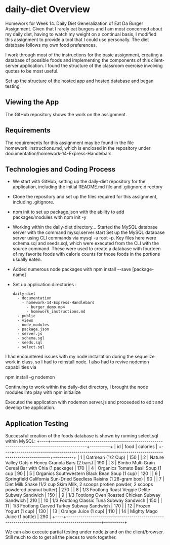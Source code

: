 # daily-diet Overview
Homework for Week 14. Daily Diet Generalization of Eat Da Burger Assignment. Given that I rarely eat burgers and I am most concerned about my daily diet, having to watch my weight on a continual basis, I modified this assignment to provide a tool that I could use personally. The diet database follows my own food preferences.


I work through most of the instructions for the basic assignment, creating a database of possible foods and implementing the components of this client-server application. I found the structure of the classroom exercise involving quotes to be most useful.

Set up the structure of the hosted app and hosted database and began testing. 

## Viewing the App
The GitHub repository shows the work on the assignment. 

## Requirements
The requirements for this assignment may be found in the file homework_instructions.md, which is enclosed in the repository under documentation/homework-14-Express-Handlebars. 


## Technologies and Coding Process 
* We start with GitHub, setting up the daily-diet repository for the application, including the initial README.md file and .gitignore directory
* Clone the repository and set up the files required for this assignment, including .gitignore. 
* npm init to set up package.json with the ability to add packages/modules with npm init -y
* Working within the daily-diet directory... Started the MySQL database server with the command mysql.server start Set up the MySQL database server using CLI commands via mysql -u root -p. Key files here were schema.sql and seeds.sql, which were executed from the CLI with the source command. These were used to create a database with fourteen of my favorite foods with calorie counts for those foods in the portions usually eaten.  
* Added numerous node packages with npm install --save [package-name]
* Set up application directories :

  ```
  daily-diet
    - documentation
      - homework-14-Express-Handlebars
        - burger_demo.mp4
        - homework_instructions.md
    - public
    - views
    - node_modules
    - package.json
    - server.js
    - schema.sql
    - seeds.sql
    - select.sql
  ```

I had encountered issues with my node installation during the sequelize work in class, so I had to reinstall node. I also had to revive nodemon capabilities via

npm install -g nodemon  
  
Continuing to work within the daily-diet directory, I brought the node modules into play with npm initialize

Executed the application with nodemon server.js and proceeded to edit and develop the application.  


## Application Testing
Successful creation of the foods database is shown by running select.sql within MySQL:
+----+-----------------------------------------------------------------------------------------------+----------+
| id | food                                                                                          | calories |
+----+-----------------------------------------------------------------------------------------------+----------+
|  1 | Oatmean (1/2 Cup)                                                                             |      150 |
|  2 | Nature Valley Oats n Honey Granola Bars (2 bars)                                              |      190 |
|  3 | Bimbo Multi Grain Cereal Bar with Chia (1 package)                                            |      170 |
|  4 | Organics Tomato Basil Soup (1 cup                                                             |       90 |
|  5 | Organics Southwestern Black Bean Soup (1 cup)                                                 |      120 |
|  6 | Springfield California Sun-Dried Seedless Raisins (1 28-gram box)                             |       90 |
|  7 | Diet Milk Shake (1/2 cup Skim Milk, 2 scoops protien powder, 2 scoops powdered peanut butter) |      270 |
|  8 | 1/3 Footlong Roast Veggie Delite Subway Sandwich                                              |      150 |
|  9 | 1/3 Footlong Oven Roasted Chicken Subway Sandwich                                             |      210 |
| 10 | 1/3 Footlong Classic Tuna Subway Sandwich                                                     |      150 |
| 11 | 1/3 Footlong Carved Turkey Subway Sandwich                                                    |      170 |
| 12 | Frozen Yogurt (1 cup)                                                                         |      130 |
| 13 | Orange Juice (1 cup)                                                                          |      110 |
| 14 | Mighty Mago Juice (1 bottle)                                                                  |      290 |
+----+-----------------------------------------------------------------------------------------------+----------+

We can also execute partial testing under node.js and on the client/browser. Still much to do to get all the pieces to work together.

